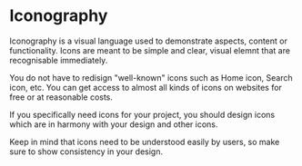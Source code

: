 # Iconography

Iconography is a visual language used to demonstrate aspects, content or functionality. Icons are meant to be simple and clear, visual elemnt that are recognisable immediately.

You do not have to redisign "well-known" icons such as Home icon, Search icon, etc. You can get access to almost all kinds of icons on websites for free or at reasonable costs.

If you specifically need icons for your project, you should design icons which are in harmony with your design and other icons.

Keep in mind that icons need to be understood easily by users, so make sure to show consistency in your design.
